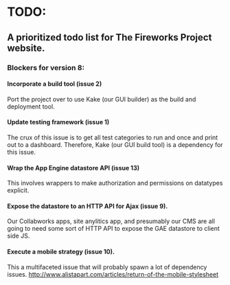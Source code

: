 TODO:
=====

A prioritized todo list for The Fireworks Project website.
----------------------------------------------------------

### Blockers for version 8:

#### Incorporate a build tool (issue 2)
Port the project over to use Kake (our GUI builder) as the build and
deployment tool.

#### Update testing framework (issue 1)
The crux of this issue is to get all test categories to run and once and print
out to a dashboard. Therefore, Kake (our GUI build tool) is a dependency for
this issue.

#### Wrap the App Engine datastore API (issue 13)
This involves wrappers to make authorization and permissions on datatypes
explicit.

#### Expose the datastore to an HTTP API for Ajax (issue 9).
Our Collabworks apps, site anylitics app, and presumably our CMS are all going
to need some sort of HTTP API to expose the GAE datastore to client side JS.

#### Execute a mobile strategy (issue 10).
This a multifaceted issue that will probably spawn a lot of dependency issues.
http://www.alistapart.com/articles/return-of-the-mobile-stylesheet


